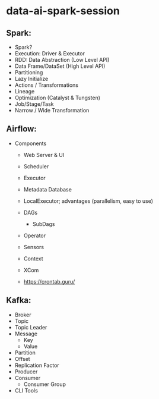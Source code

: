# data-ai-spark-session

## Spark:
  - Spark?
  - Execution: Driver & Executor
  - RDD: Data Abstraction (Low Level API)
  - Data Frame/DataSet (High Level API)
  - Partitioning
  - Lazy Initialize
  - Actions / Transformations
  - Lineage
  - Optimization (Catalyst & Tungsten)
  - Job/Stage/Task
  - Narrow / Wide Transformation
  


## Airflow:
  - Components
    - Web Server & UI
    - Scheduler
    - Executor
    - Metadata Database

    - LocalExecutor; advantages (parallelism, easy to use)
    - DAGs
      - SubDags
    - Operator
    - Sensors
    - Context
    - XCom
    - https://crontab.guru/


## Kafka:
  - Broker
  - Topic
  - Topic Leader
  - Message
    - Key
    - Value
  - Partition
  - Offset
  - Replication Factor
  - Producer
  - Consumer
    - Consumer Group
  - CLI Tools

